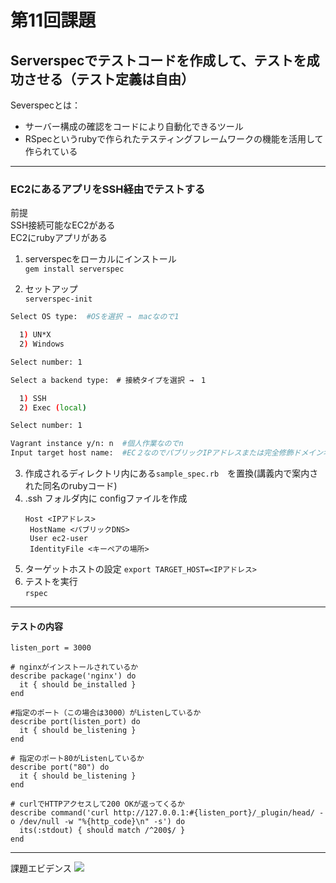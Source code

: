 # 第11回課題

## Serverspecでテストコードを作成して、テストを成功させる（テスト定義は自由）

Severspecとは：  
- サーバー構成の確認をコードにより自動化できるツール　
- RSpecというrubyで作られたテスティングフレームワークの機能を活用して作られている
---
### EC2にあるアプリをSSH経由でテストする
前提  
SSH接続可能なEC2がある  
EC2にrubyアプリがある
1. serverspecをローカルにインストール  
    `gem install serverspec`

2. セットアップ  
    `serverspec-init`

```bash
Select OS type:  #OSを選択 →　macなので1

  1) UN*X
  2) Windows

Select number: 1

Select a backend type:　# 接続タイプを選択 →　1

  1) SSH
  2) Exec (local)

Select number: 1

Vagrant instance y/n: n  #個人作業なのでn
Input target host name:  #EC２なのでパブリックIPアドレスまたは完全修飾ドメイン名（FQDN）→　記載は省略
```

3. 作成されるディレクトリ内にある`sample_spec.rb`　を置換(講義内で案内された同名のrubyコード)
4. .ssh フォルダ内に configファイルを作成  
   ```
   Host <IPアドレス>
    HostName <パブリックDNS>
    User ec2-user
    IdentityFile <キーペアの場所>
5. ターゲットホストの設定
   `export TARGET_HOST=<IPアドレス>
`
6. テストを実行  
    `rspec`

---
#### テストの内容  
```
listen_port = 3000

# nginxがインストールされているか
describe package('nginx') do
  it { should be_installed }
end

#指定のポート（この場合は3000）がListenしているか 
describe port(listen_port) do
  it { should be_listening }
end

# 指定のポート80がListenしているか
describe port("80") do
  it { should be_listening }
end

# curlでHTTPアクセスして200 OKが返ってくるか
describe command('curl http://127.0.0.1:#{listen_port}/_plugin/head/ -o /dev/null -w "%{http_code}\n" -s') do
  its(:stdout) { should match /^200$/ }
end
```
---
課題エビデンス
![](img/Serverspec実行結果.png)
  